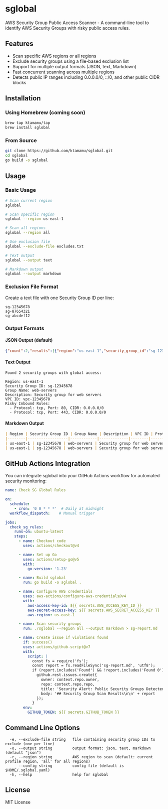 # sglobal

AWS Security Group Public Access Scanner - A command-line tool to identify AWS Security Groups with risky public access rules.

## Features

- Scan specific AWS regions or all regions
- Exclude security groups using a file-based exclusion list
- Support for multiple output formats (JSON, text, Markdown)
- Fast concurrent scanning across multiple regions
- Detects public IP ranges including 0.0.0.0/0, ::/0, and other public CIDR blocks

## Installation

### Using Homebrew (coming soon)

```bash
brew tap ktamamu/tap
brew install sglobal
```

### From Source

```bash
git clone https://github.com/ktamamu/sglobal.git
cd sglobal
go build -o sglobal
```

## Usage

### Basic Usage

```bash
# Scan current region
sglobal

# Scan specific region
sglobal --region us-east-1

# Scan all regions
sglobal --region all

# Use exclusion file
sglobal --exclude-file excludes.txt

# Text output
sglobal --output text

# Markdown output
sglobal --output markdown
```

### Exclusion File Format

Create a text file with one Security Group ID per line:

```
sg-12345678
sg-87654321
sg-abcdef12
```

### Output Formats

#### JSON Output (default)
```json
{"count":2,"results":[{"region":"us-east-1","security_group_id":"sg-12345678","group_name":"web-servers","description":"Security group for web servers","vpc_id":"vpc-12345678","risky_rules":[{"from_port":80,"to_port":80,"protocol":"tcp","cidr_blocks":["0.0.0.0/0"]}]}]}
```

#### Text Output
```
Found 2 security groups with global access:

Region: us-east-1
Security Group ID: sg-12345678
Group Name: web-servers
Description: Security group for web servers
VPC ID: vpc-12345678
Risky Inbound Rules:
  - Protocol: tcp, Port: 80, CIDR: 0.0.0.0/0
  - Protocol: tcp, Port: 443, CIDR: 0.0.0.0/0
```

#### Markdown Output

```markdown
| Region | Security Group ID | Group Name | Description | VPC ID | Protocol | Port(s) | CIDR |
|--------|------------------|------------|-------------|--------|----------|---------|------|
| us-east-1 | sg-12345678 | web-servers | Security group for web servers | vpc-12345678 | tcp | 80 | 0.0.0.0/0 |
| us-east-1 | sg-12345678 | web-servers | Security group for web servers | vpc-12345678 | tcp | 443 | 0.0.0.0/0 |
```

## GitHub Actions Integration

You can integrate sglobal into your GitHub Actions workflow for automated security monitoring:

```yaml
name: Check SG Global Rules

on:
  schedule:
    - cron: '0 0 * * *'  # Daily at midnight
  workflow_dispatch:    # Manual trigger

jobs:
  check_sg_rules:
    runs-on: ubuntu-latest
    steps:
      - name: Checkout code
        uses: actions/checkout@v4

      - name: Set up Go
        uses: actions/setup-go@v5
        with:
          go-version: '1.23'

      - name: Build sglobal
        run: go build -o sglobal .

      - name: Configure AWS credentials
        uses: aws-actions/configure-aws-credentials@v4
        with:
          aws-access-key-id: ${{ secrets.AWS_ACCESS_KEY_ID }}
          aws-secret-access-key: ${{ secrets.AWS_SECRET_ACCESS_KEY }}
          aws-region: us-east-1

      - name: Scan security groups
        run: ./sglobal --region all --output markdown > sg-report.md

      - name: Create issue if violations found
        if: success()
        uses: actions/github-script@v7
        with:
          script: |
            const fs = require('fs');
            const report = fs.readFileSync('sg-report.md', 'utf8');
            if (report.includes('Found') && !report.includes('Found 0')) {
              github.rest.issues.create({
                owner: context.repo.owner,
                repo: context.repo.repo,
                title: 'Security Alert: Public Security Groups Detected',
                body: '## Security Group Scan Results\n\n' + report
              });
            }
        env:
          GITHUB_TOKEN: ${{ secrets.GITHUB_TOKEN }}
```

## Command Line Options

```
  -e, --exclude-file string   file containing security group IDs to exclude (one per line)
  -o, --output string         output format: json, text, markdown (default "json")
  -r, --region string         AWS region to scan (default: current profile region, 'all' for all regions)
      --config string         config file (default is $HOME/.sglobal.yaml)
  -h, --help                  help for sglobal
```

## License

MIT License
